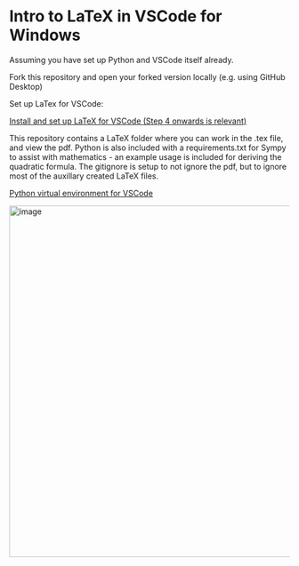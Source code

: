 <!-- ctrl+k v to preview the md in vs code -->

# Intro to LaTeX in VSCode for Windows

Assuming you have set up Python and VSCode itself already.

Fork this repository and open your forked version locally (e.g. using GitHub Desktop)

Set up LaTex for VSCode:

[Install and set up LaTeX for VSCode (Step 4 onwards is relevant)](https://medium.com/@erencanbulut/boost-your-latex-workflow-with-vs-code-and-github-f346b74677be)

This repository contains a LaTeX folder where you can work in the .tex file, and view the pdf. Python is also included with a requirements.txt for Sympy to assist with mathematics - an example usage is included for deriving the quadratic formula. The gitignore is setup to not ignore the pdf, but to ignore most of the auxillary created LaTeX files.

[Python virtual environment for VSCode](https://www.thedataschool.co.uk/jeffrey-brian-thompson/creating-and-using-virtual-environments-101/)

<img width="1631" height="633" alt="image" src="https://github.com/user-attachments/assets/26e0dc3b-a438-4785-951b-eedc1a94c2b8" />
